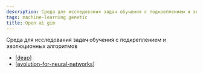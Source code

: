 ```yaml
---
description: Среда для исследования задач обучения с подкреплением и эволюционных методов
tags: machine-learning genetic
title: Open ai gim
---
```

Среда для исследования задач обучения с подкреплением и эволюционных алгоритмов

- [[deap]]
- [[evolution-for-neural-networks]]

[//begin]: # "Autogenerated link references for markdown compatibility"
[deap]: deap "Deap - генетические алгоритмы на python"
[evolution-for-neural-networks]: evolution-for-neural-networks "Evolution for neural networks"
[//end]: # "Autogenerated link references"